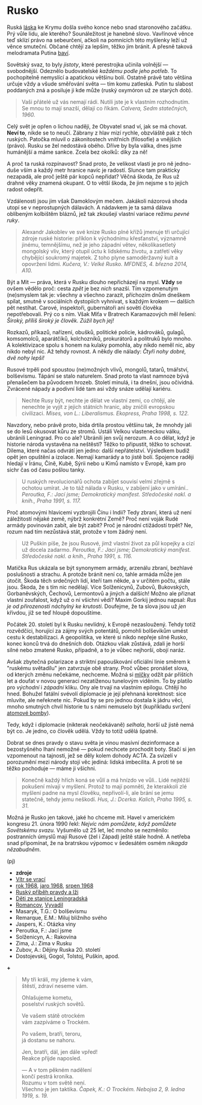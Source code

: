 Rusko
=====

Ruská [láska](http://www.divadlonavinohradech.com/divadelni-hra/Laska-na-Krymu)
ke Krymu došla svého konce
nebo snad staronového začátku.
Prý vůle lidu, ale kterého? Sounáležitost
je hanebné slovo. Vavřínové věnce teď sklízí
právo na sebeurčení, ačkoli na pomnících této
myšlenky leží už věnce smuteční. Občané chtějí
za lepším, těžko jim bránit. A přesně taková
melodramata Putina [baví](http://youtu.be/sUNslUmQNiw).

Sovětský svaz, to byly *jistoty*, které perestrojka
učinila volnější — svobodnější. Odeznělo budovatelské
*každému podle jeho potřeb*. To pochopitelně nemyslící
a apatickou většinu bolí. Ostatně právě tato většina
určuje vždy a všude směřování světa — tím komu zatleská.
Putin tu slabost poddaných zná a posiluje ji kde může
(ruský oxymóron už ze starých dob).

> Vaši přátelé už vás nemají rádi. Nutili jste je
> k vlastním rozhodnutím. Se mnou to mají snazší,
> dělají co říkám.
> *Calvera, Sedm statečných, 1960.*

Celý svět je opřen o lichou naději, že Obyvatel
snad ví, jak se má chovat. **Neví to**, nikde se to neučí. 
Zábrany z hlav mizí rychle, obzvláště pak z těch ruských.
Patočka mluvil o zákonitostech vnitřních (filosofie)
a vnějších (právo). Rusku se žel nedostává obého.
Dříve by byla válka, dnes jsme humánější a máme sankce.
Zcela bez okolků: díky za ně!

A proč ta ruská rozpínavost? Snad proto, že velikost
vlasti je pro ně jedno-duše vším a každý metr hranice
navíc je radostí. Slunce tam prakticky nezapadá, ale
proč ještě pár kopců nepřidat? Věčná škoda,
že Rus už drahné věky znamená okupant.
O to větší škoda, že jim nejsme s to
jejich radost odepřít.

Vzdálenosti jsou jim však Damoklovým mečem.
Jakákoli názorová shoda utopí se v neprostupných
dálavách. A nádavkem je ta samá dálava oblíbeným
kolbištěm bláznů, jež tak zkoušejí vlastní variace
režimu *pevné ruky*.

> Alexandr Jakoblev ve své knize Rusko plné
> křížů jmenuje tři určující zdroje ruské historie:
> příklon k východnímu křesťanství, významně jinému,
> temnějšímu, než je jeho západní větev, několikasetletý
> mongolský vliv, který otupil úctu k lidskému životu,
> a zatřetí věky chybějící soukromý majetek. Z toho
> plyne samoděržavný kult a opovržení lidmi.
> *Kučera, V.: Velké Rusko. MFDNES, 4. března 2014, A10.*

Být a Mít — práva, která v Rusku dlouho
nepřicházejí na mysl. **Vždy** se ovšem vědělo proč:
cesta *zpět* je bez *nich* snazší. Tím vzpomenutým
(ne)smyslem tak je: všechny a všechno zarazit, příchozím
dnům dneškem spílat, smutně v sociálních dystopiích
vyhnívat, s každým krokem — dalších pět nestíhat. 
Carové, inspektoři, gubernátoři ani
sověti člověka nepotřebovali. Prý co s ním.
Však Míťa v Bratrech Karamazových měl řešení:
*Široký, příliš široký je člověk. Zúžil bych jej!*

Rozkazů, příkazů, nařízení, obušků, politické
policie, kádrováků, gulagů, komsomolců,
aparátčíků, kolchozníků, prokurátorů a politruků
bylo mnoho. A kolektivizace spolu s honem na kulaky
pomohla, aby nikdo neměl nic, aby nikdo nebyl nic.
Až tehdy rovnost. A někdy dle nálady:
*Čtyři nohy dobré, dvě nohy lepší!*

Rusové trpěli pod spoustou (ne)možných vlivů, mongolů,
tatarů, tmářství, bolševismu. Tápání se stalo
naturelem. Snad proto ta vlast namnoze bývá přenašečem
ba původcem hrozeb. Století minulá, i ta dnešní, jsou
očividná. Zvrácené nápady a podivní lidé tam asi vždy
snáze udělají kariéru.

> Nechte Rusy být, nechte je dělat ve vlastní zemi,
> co chtějí, ale nenechte je vyjít z jejich státních
> hranic, aby zničili evropskou civilizaci.
> *Mises, von L.: Liberalismus. Ekopress, Praha 1998, s. 122.*

Navzdory, nebo právě proto, bída drtila prostou většinu
tak, že mnohdy jali se do lesů okusovat kůru ze stromů.
Ustáli Velkou vlasteneckou válku, ubránili Leningrad.
Pro co ale? Ubránili jen svůj nerozum. A co dělat,
když je historie národa vystavěna na neštěstí?
Těžko to připustit, těžko to schovat.
Dilema, které načas odvrátí jen jedno: další
nepřátelství. Výsledkem budiž opět jen opuštění a izolace.
Nemají kamarády a to jistě bolí. Spojence raději hledají
v Íránu, Číně, Kubě, Sýrii nebo u Kimů namísto
v Evropě, kam pro sichr čas od času pošlou tanky.

> U ruských revolucionářů ochota zabíjet souvisí velmi
> zřejmě s ochotou umírat. Je to táž nálada v Rusku,
> v zabíjení jako v umírání..
> *Peroutka, F.: Jací jsme; Demokratický manifest. Středočeské nakl. a knih., Praha 1991, s. 117.*

Proč atomovými hlavicemi vyzbrojili Čínu i Indii?
Tedy zbraní, která už není záležitostí
nějaké země, nýbrž konkrétní Země?
Proč není voják Rudé armády povinován zabít,
ale být zabit?
Proč je národní ctižádostí trpět?
Ne, rozum nad tím nezůstává
stát, protože v tom žádný není.

> Už Puškin píše, že jsou Rusové, jimž vlastní
> život za půl kopejky a cizí už docela zadarmo.
> *Peroutka, F.: Jací jsme; Demokratický manifest. Středočeské nakl. a knih., Praha 1991, s. 116.*

Matička Rus ukázala se být synonymem armády, arzenálu
zbraní, bezhlavé poslušnosti a strachu. A protože
bránit není co, tahle armáda může jen útočit.
Škoda těch srdečných lidí, kteří tam někde,
a v určitém počtu, stále jsou. Škoda, že s tím
nic nedělají. Více Solženicynů, Zubovů, Bukovských,
Gorbaněvských, Čechovů, Lermontovů a jiných a dalších!
Možno ale přiznat vlastní zoufalost, když už o ní všichni vědí?
Maxim Gorkij jednou napsal: *Rus je od přirozenosti náchylný ke krutosti*.
Doufejme, že ta slova jsou už *jen* křivdou, jíž se teď hloupě dopouštíme.

Počátek 20. století byl k Rusku nevlídný, k Evropě nezasloužený.
Tehdy totiž rozvědčíci, horující za zájmy svých potentátů, pomohli bolševikům
umést cestu k destabilizaci. A geopolitika, ve které si nikdo nepřeje
silné Rusko, konec konců trvá do dnešních dob. Otázkou však zůstává,
zdali je horší silné nebo zmatené Rusko, případně,
a to je vůbec nejhorší, obojí naráz.

Avšak zbytečná polarizace a striktní papouškování oficiální linie
směrem k "ruskému světadílu" jen zatvrzuje obě strany.
Proč vůbec pronášet slova, od kterých změnu nečekáme, nechceme.
Možná si [mlčky](http://jurcapavel.cz/blog/mluvit) odžít pár
příštích let a doufat v novou generaci
nezatíženou tunelovým viděním.
To by platilo pro *východní* i *západní* kliku.
Ony ale trvají na vlastním epilogu. Chtějí ho hned.
Bohužel fatální svévolí diplomacie je
její přehnaná korektnost: sice mluvíte,
ale neřeknete nic. Pokud by se pro jednou
dostala k jádru věci, mnoho smutných chvil
historie tu s námi nemuselo být
(kupříkladu svržení [atomové bomby](http://www.ceskatelevize.cz/porady/10488437622-americke-stoleti-ocima-olivera-stonea/213382555990003-atomova-bomba/)).

Tedy, když i diplomacie (nikterak neočekávaně)
*selhala*, horší už jistě nemá být co.
Je jedno, co člověk udělá. Vždy to totiž udělá špatně.

Dobrat se dnes pravdy o stavu světa je vinou
masívní dezinformace a bezostyšného lhaní
nemožné — pokud nechcete prochodit boty.
Stačí si jen vzpomenout na tajnosti,
jež se děly kolem dohody ACTA.
Za svízelí v porozumění mezi národy stojí
věc jediná: lidská imbecilita. A proti té
se těžko pochoduje — máme ji všichni.

> Konečně každý hřích koná se vůlí a má hnízdo
> ve vůli.. Lidé nejtěžší pokušení mívají v myšlení.
> Protož to mají pomněti, že kterakkoli zlé myšlení
> padne na mysl člověku, nepřivolí-li, ale brání se
> jemu statečně, tehdy jemu neškodí.
> *Hus, J.: Dcerka. Kalich, Praha 1995, s. 31.*

Možná je Rusko jen takové, jaké ho chceme mít.
Havel v americkém kongresu 21. února 1990 řekl:
*Nejvíc nám pomůžete, když pomůžete Sovětskému svazu.*
Vyšumělo už 25 let, leč mnoho se nezměnilo:
postranních úmyslů mají Rusové (žel i Západ)
ještě stále hodně. A netřeba snad připomínat,
že na bratrskou výpomoc v šedesátém osmém
*nikagda nězabudněm*.

(pj)

* __zdroje__
* [Vítr se vrací](http://prehravac.rozhlas.cz/audio/2876556)
* [rok 1968](http://www.ceskatelevize.cz/porady/10192661914-rok-68/20756226860-nadeje/),
[jaro 1968](http://www.pametnaroda.cz/anniversary/detail/id/7),
[srpen 1968](http://prehravac.rozhlas.cz/audio/433702)
* [Ruský příběh pravdy a lži](http://www.ceskatelevize.cz/porady/1142743803-reporteri-ct/214452801240019/video/327399)
* [Děti ze stanice Leningradská](http://youtu.be/0JW6Qslwd3w)
* [Romancov](http://www.radio1.cz/archiv-poradu/stahnout/36545-hudba-porady-2014-zatisi-2014-01-29-jero-phdr-michael-romancov-ukrajina-mp3),
[Vyvadil](http://video.aktualne.cz/dvtv/putin-je-mekkej-mel-bych-mu-radit-rika-sef-pratel-ruska/r~e1b4f00087a611e498be002590604f2e/)
* Masaryk, T.G.: O bolševismu
* Remarque, E.M.: Miluj bližního svého
* Jaspers, K.: Otázka viny
* Peroutka, F.: Jací jsme
* Solženicyn, A.: Rakovina
* Zima, J.: Zima v Rusku
* Zubov, A.: Dějiny Ruska 20. století
* Dostojevskij, Gogol, Tolstoj, Puškin, apod.

__+__
> My tři králi, my jdeme k vám,  
> štěstí, zdraví neseme vám.
>
> Ohlašujeme kometu,  
> poselství ruských sovětů.
>
> Ve vašem státě otrockém  
> vám zazpíváme o Trockém.  
>
> Po vašem, bratři, teroru,  
> já dostanu se nahoru.
>
> Jen, bratři, dál, jen dále vpřed!  
> Reakce přijde naposled.
>
> — A v tom pěkném nadělení  
> končí pestrá kronika.  
> Rozumu v tom světě není.  
> Všechno je jen taktika.
> *Čapek, K.: O Trockém. Nebojsa 2, 9. ledna 1919, s. 19.*

